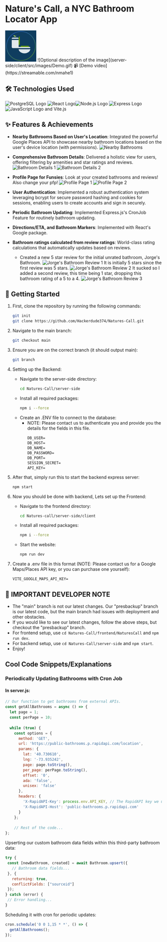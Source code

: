 # Nature's Call, a NYC Bathroom Locator App 


 
<img src="server-side/client/src/images/DarkModeLogo.png" alt="Optional description of the image" width="100" height="100">
![Optional description of the image](server-side/client/src/images/Demo.gif)
📹 [Demo video](https://streamable.com/nmahe1)


## 🛠 Technologies Used

![PostgreSQL Logo](https://upload.wikimedia.org/wikipedia/commons/thumb/2/29/Postgresql_elephant.svg/45px-Postgresql_elephant.svg.png) ![React Logo](https://upload.wikimedia.org/wikipedia/commons/thumb/a/a7/React-icon.svg/45px-React-icon.svg.png)![Node.js Logo](https://upload.wikimedia.org/wikipedia/commons/thumb/d/d9/Node.js_logo.svg/45px-Node.js_logo.svg.png) ![Express Logo](https://upload.wikimedia.org/wikipedia/commons/thumb/6/64/Expressjs.png/45px-Expressjs.png) ![JavaScript Logo](https://upload.wikimedia.org/wikipedia/commons/thumb/9/99/Unofficial_JavaScript_logo_2.svg/45px-Unofficial_JavaScript_logo_2.svg.png) and Vite.js

  
## ✨ Features & Achievements

- **Nearby Bathrooms Based on User's Location**: Integrated the powerful Google Places API to showcase nearby bathroom locations based on the user's device location (with permissions).
  ![Nearby Bathrooms](https://github.com/Hackerdude374/Natures-Call/assets/136039952/43a7ab37-b07c-450a-b341-6607f15fa998)

- **Comprehensive Bathroom Details**: Delivered a holistic view for users, offering filtering by amenities and star ratings and reviews.
  ![Bathroom Details 1](https://github.com/Hackerdude374/Natures-Call/assets/136039952/0ac6e234-fbfb-4fad-8a98-434943164e81)
  ![Bathroom Details 2](https://github.com/Hackerdude374/Natures-Call/assets/136039952/23e234c1-6e95-4898-91c3-3756443c6036)

- **Profile Page for Funsies**: Look at your created bathrooms and reviews! Also change your pfp!
  ![Profile Page 1](https://github.com/Hackerdude374/Natures-Call/assets/136039952/bffaab67-173c-40f0-a8df-19ac6e93973e)
  ![Profile Page 2](https://github.com/Hackerdude374/Natures-Call/assets/136039952/ef78037c-6d25-4e3c-a60d-88d2fd7db09d)

- **User Authentication**: Implemented a robust authentication system leveraging bcrypt for secure password hashing and cookies for sessions, enabling users to create accounts and sign in securely.

- **Periodic Bathroom Updating**: Implemented Express.js's CronJob Feature for routinely bathroom updating.

- **Directions/ETA, and Bathroom Markers**: Implemented with React's Google package.

- **Bathroom ratings calculated from review ratings**: World-class rating calculations that automatically updates based on reviews.

  - Created a new 5 star review for the initial unrated bathroom, Jorge's Bathroom.
    ![Jorge's Bathroom Review 1](https://github.com/Hackerdude374/Natures-Call/assets/136039952/940c2fbe-c23b-4ed0-adda-369f49f4b73f)
    It is initially 5 stars since the first review was 5 stars.
    ![Jorge's Bathroom Review 2](https://github.com/Hackerdude374/Natures-Call/assets/136039952/c8104fa9-ffa5-4a79-b252-355b72ed859f)
    It sucked so I added a second review, this time being 1 star, dropping this bathroom rating of a 5 to a 4.
    ![Jorge's Bathroom Review 3](https://github.com/Hackerdude374/Natures-Call/assets/136039952/fd6e87d2-8844-49c9-b64c-751a34244f08)


## 🔧 Getting Started

1. First, clone the repository by running the following commands:
    ```bash
    git init
    git clone https://github.com/Hackerdude374/Natures-Call.git
    ```

2. Navigate to the main branch:
    ```bash
    git checkout main
    ```

3. Ensure you are on the correct branch (it should output main):
    ```bash
    git branch
    ```

4. Setting up the Backend:
    - Navigate to the server-side directory:
        ```bash
        cd Natures-Call/server-side
        ```
    - Install all required packages:
        ```bash
        npm i --force
        ```
    - Create an .ENV file to connect to the database:
        - NOTE: Please contact us to authenticate you and provide you the details for the fields in this file.
            ```plaintext
            DB_USER=
            DB_HOST=
            DB_NAME=
            DB_PASSWORD=
            DB_PORT=
            SESSION_SECRET=
            API_KEY=
            ```

5. After that, simply run this to start the backend express server:
    ```bash
    npm start
    ```

6. Now you should be done with backend, Lets set up the Frontend:
    - Navigate to the frontend directory:
        ```bash
        cd Natures-call/server-side/client
        ```
    - Install all required packages:
        ```bash
        npm i --force
        ```
    - Start the website:
        ```bash
        npm run dev
        ```

7. Create a .env file in this format (NOTE: Please contact us for a Google Maps/Places API key, or you can purchase one yourself):
    ```plaintext
    VITE_GOOGLE_MAPS_API_KEY=
    ```

## 📝 IMPORTANT DEVELOPER NOTE

- The "main" branch is not our latest changes. Our "presbackup" branch is our latest code, but the main branch had issues with deployment and other obstacles.
- If you would like to see our latest changes, follow the above steps, but checkout the "presbackup" branch.
- For frontend setup, use `cd Natures-Call/frontend/NaturesCall` and `npm run dev`.
- For backend setup, use `cd Natures-Call/server-side` and `npm start`.
- Enjoy!

## Cool Code Snippets/Explanations

### Periodically Updating Bathrooms with Cron Job

#### In server.js:

```javascript
// Our function to get bathrooms from external APIs.
const getAllBathrooms = async () => {
  let page = 1;
  const perPage = 10;

  while (true) {
    const options = {
      method: 'GET',
      url: 'https://public-bathrooms.p.rapidapi.com/location',
      params: {
        lat: '40.730610',
        lng: '-73.935242',
        page: page.toString(),
        per_page: perPage.toString(),
        offset: '0',
        ada: 'false',
        unisex: 'false'
      },
      headers: {
        'X-RapidAPI-Key': process.env.API_KEY, // The RapidAPI key we used (our third party bathroom data)
        'X-RapidAPI-Host': 'public-bathrooms.p.rapidapi.com'
      }
    };

    // Rest of the code...
};
```
Upserting our custom bathroom data fields within this third-party bathroom data:
 ```javascript
try {
  const [newBathroom, created] = await Bathroom.upsert({
    // Bathroom data fields...
  }, {
    returning: true,
    conflictFields: ["sourceid"]
  });
} catch (error) {
  // Error handling...
}
```

Scheduling it with cron for periodic updates:
```javascript
cron.schedule('0 0 1,15 * *', () => {
  getAllBathrooms();
});
```
